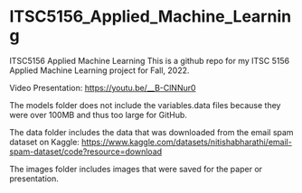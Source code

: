 # ITSC5156_Applied_Machine_Learning
ITSC5156 Applied Machine Learning
This is a github repo for my ITSC 5156 Applied Machine Learning project for Fall, 2022.

Video Presentation: https://youtu.be/__B-ClNNur0

The models folder does not include the variables.data files because they were over 100MB and thus too large for GitHub. 

The data folder includes the data that was downloaded from the email spam dataset on Kaggle: https://www.kaggle.com/datasets/nitishabharathi/email-spam-dataset/code?resource=download

The images folder includes images that were saved for the paper or presentation.